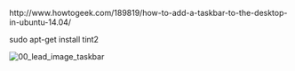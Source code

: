 <p>http://www.howtogeek.com/189819/how-to-add-a-taskbar-to-the-desktop-in-ubuntu-14.04/</p>
<p>sudo apt-get install tint2</p>
<p><img src="http://www.howtogeek.com/wp-content/uploads/2014/05/650x300x00_lead_image_taskbar.png.pagespeed.gp+jp+jw+pj+js+rj+rp+rw+ri+cp+md.ic.VfkGtmwoos.png" alt="00_lead_image_taskbar" /></p>
<p>&nbsp;</p>